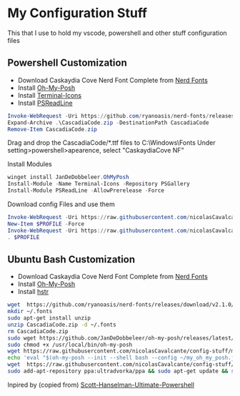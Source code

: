 # My Configuration Stuff
This that I use to hold my vscode, powershell and other stuff configuration files

## Powershell Customization
- Download Caskaydia Cove Nerd Font Complete from [Nerd Fonts]
- Install [Oh-My-Posh]
- Install [Terminal-Icons]
- Install [PSReadLine]

```powershell
Invoke-WebRequest -Uri https://github.com/ryanoasis/nerd-fonts/releases/download/v2.1.0/CascadiaCode.zip -OutFile CascadiaCode.zip
Expand-Archive .\CascadiaCode.zip -DestinationPath CascadiaCode
Remove-Item CascadiaCode.zip
```
Drag and drop the CascadiaCode/*.ttf files to C:\Windows\Fonts
Under setting>powershell>apearence, select "CaskaydiaCove NF"

Install Modules
```powershell
winget install JanDeDobbeleer.OhMyPosh
Install-Module -Name Terminal-Icons -Repository PSGallery
Install-Module PSReadLine -AllowPrerelease -Force
```

Download config Files and use them
```powershell
Invoke-WebRequest -Uri https://raw.githubusercontent.com/nicolasCavalcante/config-stuff/master/my_oh_my_posh.json -OutFile ~/my_oh_my_posh.json
New-Item $PROFILE -Force
Invoke-WebRequest -Uri https://raw.githubusercontent.com/nicolasCavalcante/config-stuff/master/profile.prof -OutFile $PROFILE
. $PROFILE
```

## Ubuntu Bash Customization
- Download Caskaydia Cove Nerd Font Complete from [Nerd Fonts]
- Install [Oh-My-Posh]
- Install [hstr]

```bash
wget  https://github.com/ryanoasis/nerd-fonts/releases/download/v2.1.0/CascadiaCode.zip -O CascadiaCode.zip
mkdir ~/.fonts
sudo apt-get install unzip
unzip CascadiaCode.zip -d ~/.fonts
rm CascadiaCode.zip
sudo wget https://github.com/JanDeDobbeleer/oh-my-posh/releases/latest/download/posh-linux-amd64 -O /usr/local/bin/oh-my-posh
sudo chmod +x /usr/local/bin/oh-my-posh
wget https://raw.githubusercontent.com/nicolasCavalcante/config-stuff/master/my_oh_my_posh.json -O ~/my_oh_my_posh.json
echo 'eval "$(oh-my-posh --init --shell bash --config ~/my_oh_my_posh.json)"' >> ~/.bashrc
wget  https://raw.githubusercontent.com/nicolasCavalcante/config-stuff/master/inputrc -O ~/.inputrc
sudo add-apt-repository ppa:ultradvorka/ppa && sudo apt-get update && sudo apt-get install hstr && hstr --show-configuration >> ~/.bashrc && . ~/.bashrc
```


[Nerd Fonts]: https://www.nerdfonts.com/

[Oh-My-Posh]: https://ohmyposh.dev/

[Terminal-Icons]: https://github.com/devblackops/Terminal-Icons

[PSReadLine]: https://docs.microsoft.com/en-us/powershell/module/psreadline/about/about_psreadline?view=powershell-7.2

[hstr]: https://github.com/dvorka/hstr

Inpired by (copied from) [Scott-Hanselman-Ultimate-Powershell](https://www.hanselman.com/blog/my-ultimate-powershell-prompt-with-oh-my-posh-and-the-windows-terminal)

